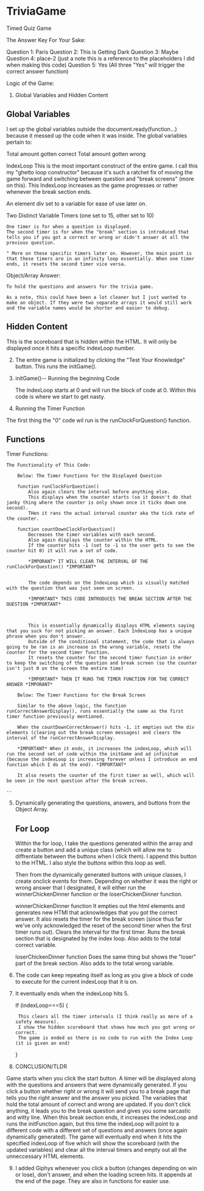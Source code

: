# TriviaGame
Timed Quiz Game

The Answer Key For Your Sake:

Question 1: Paris
Question 2: This is Getting Dark
Question 3: Maybe
Question 4: place-2 (just a note this is a reference to the placeholders I did when making this code)
Question 5: Yes (All three "Yes" will trigger the correct answer function)

Logic of the Game:

1. Global Variables and Hidden Content

Global Variables
--------
I set up the global variables outside the document.ready(function...) because it messed up the code when it was inside. The global variables pertain to:

Total amount gotten correct
Total amount gotten wrong

IndexLoop
    This is the most important construct of the entire game. I call this my "ghetto loop constructor" because it's such a ratchet fix of moving the game forward and switching between question and "break screens" (more on this). This IndexLoop increases as the game progresses or rather whenever the break section ends.

An element div set to a variable for ease of use later on.

Two Distinct Variable Timers (one set to 15, other set to 10)

    One timer is for when a question is displayed.
    The second timer is for when the "break" section is introduced that tells you if you got a correct or wrong or didn't answer at all the previous question. 

    ^ More on these specific timers later on. However, the main point is that these timers are in an infinity loop essentially. When one timer ends, it resets the second timer vice versa.

Object/Array Answer:

    To hold the questions and answers for the trivia game.

    As a note, this could have been a lot cleaner but I just wanted to make an object. If they were two separate arrays it would still work and the variable names would be shorter and easier to debug.

Hidden Content
-----
This is the scoreboard that is hidden within the HTML. It will only be displayed once it hits a specific indexLoop number.

2. The entire game is initialized by clicking the "Test Your Knowledge" button. This runs the initGame().

3. initGame()-- Running the beginning Code

    The indexLoop starts at 0 and will run the block of code at 0. Within this code is where we start to get nasty.

4. Running the Timer Function

The first thing the "0" code wil run is the runClockForQuestion() function.

Functions
-----
Timer Functions:

    The Functionality of This Code:
        
        Below: The Timer Functions for the Displayed Question

        function runClockForQuestion()
            Also again clears the interval before anything else.
            This displays when the counter starts (so it doesn't do that janky thing where the counter is only shown once it ticks down one second).
            THen it rans the actual interval counter aka the tick rate of the counter.

        function countDownClockForQuestion()
            Decreases the timer variables with each second.
            Also again displays the counter within the HTML.
            If the counter hits -1 (set to -1 so the user gets to see the counter hit 0) it will run a set of code.

            *IMPORANT* IT WILL CLEAR THE INTERVAL OF THE runClockForQuestion() *IMPORTANT*


            The code depends on the IndexLoop which is visually matched with the question that was just seen on screen. 

            *IMPORTANT* THIS CODE INTRODUCES THE BREAK SECTION AFTER THE QUESTION *IMPORTANT*



            This is essentially dynamically displays HTML elements saying that you suck for not picking an answer. Each IndexLoop has a unique phrase when you don't answer.
            Outside of the conditional statement, the code that is always going to be ran is an increase in the wrong variable, resets the counter for the second timer function.
            It resets the counter for the second timer function in order to keep the switching of the question and break screen (so the counter isn't just 0 on the screen the entire time)

            *IMPORTANT* THEN IT RUNS THE TIMER FUNCTION FOR THE CORRECT ANSWER *IMPORANT*
        
        Below: The Timer Functions for the Break Screen

        Similar to the above logic, the function runCorrectAnswerDisplay(), runs essentially the same as the first timer function previously mentioned.

        When the countDownCorrectAnswer() hits -1, it empties out the div elements (clearing out the break screen messages) and clears the interval of the runCorrectAnswerDisplay.

        *IMPORTANT* When it ends, it increases the indexLoop, which will run the second set of code within the initGame and ad infinitum (because the indexLoop is increasing forever unless I introduce an end function which I do at the end). *IMPORTANT*

        It also resets the counter of the first timer as well, which will be seen in the next question after the break screen.

    --

5. Dynamically generating the questions, answers, and buttons from the Object Array.

    For Loop
    ---

    Within the for loop, I take the questions generated within the array and create a button and add a unique class (which will allow me to diffrentiate between the buttons when I click them). I append this button to the HTML. I also style the buttons within this loop as well. 

    Then from the dynamically generated buttons with unique classes, I create onclick events for them. Depending on whether it was the right or wrong answer that I designated, it will either run the winnerChickenDinner function or the loserChickenDinner function.

    winnerChickenDinner function
        It empties out the html elements and generates new HTMl that acknowledges that you got the correct answer.
        It also resets the timer for the break screen (since thus far we've only acknowledged the reset of the second timer when the first timer runs out). 
        Clears the interval for the first timer.
        Runs the break section that is designated by the index loop. 
        Also adds to the total correct variable.

    loserChickenDinner function
        Does the same thing but shows the "loser" part of the break section.
        Also adds to the total wrong variable.

6. The code can keep repeating itself as long as you give a block of code to execute for the current indexLoop that it is on.

7. It eventually ends when the indexLoop hits 5.

    If (indexLoop===5) {

        This clears all the timer intervals (I think really as more of a safety measure).
        I show the hidden scoreboard that shows how much you got wrong or correct.
        The game is ended as there is no code to run with the Index Loop (it is given an end)

    }

8. CONCLUSION/TLDR

Game starts when you click the start button. A timer will be displayed along with the questions and answers that were dynamically generated. If you click a button whether right or wrong it will send you to a break page that tells you the right answer and the answer you picked. The variables that hold the total amount of correct and wrong are updated. If you don't click anything, it leads you to the break question and gives you some sarcastic and witty line. When this break section ends, it increases the indexLoop and runs the initFunction again, but this time the indexLoop will point to a different code with a different set of questions and answers (once again dynamically generated). The game will eventually end when it hits the specified indexLoop of five which will show the scoreboard (with the updated variables) and clear all the interval timers and empty out all the unneccessary HTML elements.

9. I added Giphys whenever you click a button (changes depending on win or lose), don't answer, and when the loading screen hits. It appends at the end of the page. They are also in functions for easier use.


